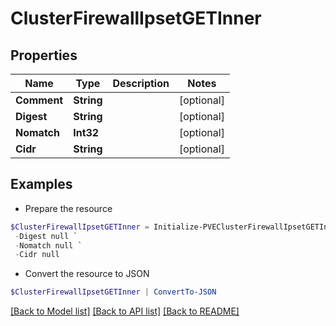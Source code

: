 # ClusterFirewallIpsetGETInner
## Properties

Name | Type | Description | Notes
------------ | ------------- | ------------- | -------------
**Comment** | **String** |  | [optional] 
**Digest** | **String** |  | [optional] 
**Nomatch** | **Int32** |  | [optional] 
**Cidr** | **String** |  | [optional] 

## Examples

- Prepare the resource
```powershell
$ClusterFirewallIpsetGETInner = Initialize-PVEClusterFirewallIpsetGETInner  -Comment null `
 -Digest null `
 -Nomatch null `
 -Cidr null
```

- Convert the resource to JSON
```powershell
$ClusterFirewallIpsetGETInner | ConvertTo-JSON
```

[[Back to Model list]](../README.md#documentation-for-models) [[Back to API list]](../README.md#documentation-for-api-endpoints) [[Back to README]](../README.md)

